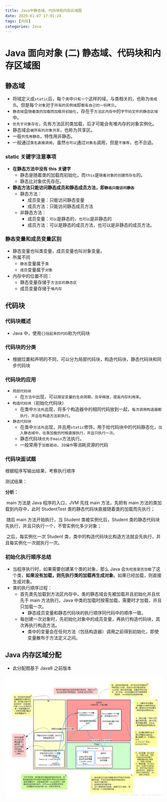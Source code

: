 ```yaml
---
title: Java中静态域、代码块和内存区域图
date: 2020-01-07 17:01:24
tags: [内存]
categories: Java
---
```

Java 面向对象 (二) 静态域、代码块和内存区域图
===========================
<!--more-->
静态域
---

*   将域定义成`static`后，每个`类`中`只有一个`这样的域，与类相关的，也称为`类成员`。但是每个`对象`对于`所有的实例域`却`都有自己的一份拷贝`。
*   `静态域`会`随着类的加载而加载并初始化`，存在于`方法区内存中`的`字节码文件的静态区域`中。
*   `优先于对象存在`，先有方法区的类加载，后才可能会有堆内存的对象实例化。
*   静态域会`被所有的对象共享`，也称为共享区。
*   一般`共性用静态`，特性用非静态。
*   一般通过`类名直接调用`，虽然`也可以`通过`对象名`调用，但是`不推荐`，也不合适。

### static 关键字注意事项

*   **在静态方法中没有 this 关键字**
    *   静态是随着类的加载而初始化，而`this`是`随着对象的创建而存在`的。
    *   静态比对象优先存在。
*   **静态方法只能访问静态成员和静态成员方法，即`静态只能访问静态`**
    *   静态方法：
        *   成员变量：只能访问静态变量
        *   成员方法：只能访问静态成员方法
    *   非静态方法：
        *   成员变量：`可以`是静态的，`也可以`是非静态的
        *   成员方法：可以是静态的成员方法，也可以是非静态的成员方法。

### 静态变量和成员变量区别

*   静态变量也叫类变量，成员变量也叫对象变量。
*   所属不同
    *   `静态`变量属于`类`
    *   `成员`变量属于`对象`
*   内存中的位置不同：
    *   静态变量存储于`方法区的静态区`
    *   成员变量存储于`堆内存`

代码块
---

### 代码块概述

*   Java 中，使用`{}括起来的代码`称为代码块

### 代码块的分类

*   根据位置和声明的不同，可以分为局部代码块，构造代码块，静态代码块和同步代码块

### 代码块的应用

*   `局部代码块`
    *   在`方法中`出现，可以`限定变量的生命周期，及早释放，提高内存利用率`。
*   `构造代码块`（初始化代码块）
    *   在类中`方法外`出现，将多个构造器中的相同代码放到一起，`每次调用构造器都执行，并且在构造方法前执行`。
*   `静态代码块`
    *   在类中`方法外`出现，并且用`static`修饰，用于给代码块中的代码静态化，`加入静态域中，在类加载的时候直接执行，并且只执行一次。`
    *   静态代码块`优先于main`方法执行。
    *   一般常用于`加载驱动`、`IO操作`等消耗资源的代码

### 代码块面试题

根据程序写输出结果，考察执行顺序

测试结果：

**分析：**

​ main 方法是 Java 程序的入口，JVM 先找 main 方法，先把有 main 方法的类加载到内存中，此时 StudentTest 类的静态代码块直接随着类的加载而先执行；

​ 随后 main 方法开始执行，当 Student 类被实例化后，Student 类的静态代码块先执行，并且只执行一个，不管实例化多少对象；

​ 之后，每实例化一次 Student 类，类中的构造代码块比构造方法就会先执行，并且每实例化一次就执行一次。

### 初始化执行顺序总结

*   当程序执行时，如果需要创建某个类的对象，那么 Java 会`先检查是否加载`了这个类，**如果没有加载，则先执行类的加载再生成对象**。如果已经加载，则直接生成对象。
*   类的执行顺序过程：
    *   首先类先加载到方法区内存中，类的静态域会先被加载并且初始化并且优先于 main 方法执行。Java 中类的加载时按需加载，需要时才加载，并且只加载一次。
        *   静态成员变量和静态代码块的执行顺序同代码中的顺序一致。
    *   每创建一次对象时，先初始化对象中的成员变量，再执行构造代码块，其次再执行构造方法。
        *   类中的变量会在任何方法（包括构造器）调用之前得到初始化，即使变量散布于方法定义之间。

Java 内存区域分配
-----------

*   此分配图基于 Java8 之前版本

![](Java中的静态域、代码块和内存区域图/1.png)
